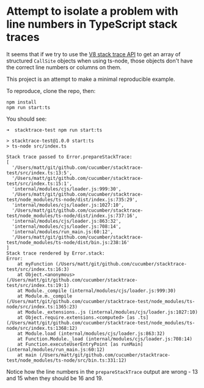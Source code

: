 # Attempt to isolate a problem with line numbers in TypeScript stack traces

It seems that if we try to use the [V8 stack trace API](https://v8.dev/docs/stack-trace-api) to get an array of structured `CallSite` objects when using ts-node, those objects don't have the correct line numbers or columns on them.

This project is an attempt to make a minimal reproducible example.

To reproduce, clone the repo, then:

    npm install
    npm run start:ts

You should see:

```
➜  stacktrace-test npm run start:ts

> stacktrace-test@1.0.0 start:ts
> ts-node src/index.ts

Stack trace passed to Error.prepareStackTrace:
[
  '/Users/matt/git/github.com/cucumber/stacktrace-test/src/index.ts:13:5',
  '/Users/matt/git/github.com/cucumber/stacktrace-test/src/index.ts:15:1',
  'internal/modules/cjs/loader.js:999:30',
  '/Users/matt/git/github.com/cucumber/stacktrace-test/node_modules/ts-node/dist/index.js:735:29',
  'internal/modules/cjs/loader.js:1027:10',
  '/Users/matt/git/github.com/cucumber/stacktrace-test/node_modules/ts-node/dist/index.js:737:16',
  'internal/modules/cjs/loader.js:863:32',
  'internal/modules/cjs/loader.js:708:14',
  'internal/modules/run_main.js:60:12',
  '/Users/matt/git/github.com/cucumber/stacktrace-test/node_modules/ts-node/dist/bin.js:238:16'
]
Stack trace rendered by Error.stack:
Error: 
    at myFunction (/Users/matt/git/github.com/cucumber/stacktrace-test/src/index.ts:16:3)
    at Object.<anonymous> (/Users/matt/git/github.com/cucumber/stacktrace-test/src/index.ts:19:1)
    at Module._compile (internal/modules/cjs/loader.js:999:30)
    at Module.m._compile (/Users/matt/git/github.com/cucumber/stacktrace-test/node_modules/ts-node/src/index.ts:1365:23)
    at Module._extensions..js (internal/modules/cjs/loader.js:1027:10)
    at Object.require.extensions.<computed> [as .ts] (/Users/matt/git/github.com/cucumber/stacktrace-test/node_modules/ts-node/src/index.ts:1368:12)
    at Module.load (internal/modules/cjs/loader.js:863:32)
    at Function.Module._load (internal/modules/cjs/loader.js:708:14)
    at Function.executeUserEntryPoint [as runMain] (internal/modules/run_main.js:60:12)
    at main (/Users/matt/git/github.com/cucumber/stacktrace-test/node_modules/ts-node/src/bin.ts:331:12)
```

Notice how the line numbers in the `prepareStackTrace` output are wrong - 13 and 15 when they should be 16 and 19.
